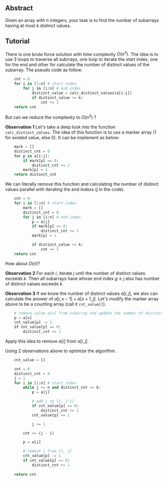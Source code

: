 ## Abstract
Given an array with $n$ integers, your task is to find the number of subarrays having at most $k$ distinct values.

## Tutorial
There is one brute force solution with time complexity $O(n^3)$. The idea is to use 3 loops to traverse all subrrays, one loop to iterate the start index, one for the end and other for calculate the number of distinct values of the subarray. The pseudo code as follow:

```python
    cnt = 0
    for i in [1:n] # start index
        for j in [i:n] # end index
            distinct_value = calc_distinct_values(a[i:j])
            if distinct_value <= k:
                cnt += 1
    return cnt
```

But can we reduce the complexity to $O(n^2)$ ?

**Observation 1**
Let's take a deep look into the function `calc_distinct_values`. The idea of this function is to use a marker array (1 for existed value, else 0). It can be implement as below:

```python
    mark = []
    distinct_cnt = 0
    for p in a[i:j]:
        if mark[p] == 0:
            distinct_cnt += 1
        mark[p] = 1 
    return distinct_cnt
```

We can literally remove this function and calculating the number of distinct values parallel with iterating the end indexs ($j$ in the code).

```python
    cnt = 0
    for i in [1:n] # start index
        mark = []
        distinct_cnt = 0
        for j in [i:n] # end index
            p = a[j]
            if mark[p] == 0:
                distinct_cnt += 1
            mark[p] = 1

            if distinct_value <= k:
                cnt += 1
    return cnt
```

How about $O(n)$?

**Observation 2**
For each $i$, iterate $j$ until the number of distinct values exceeds $k$. Then all subarrays have whose end index $g \geq j$ also has number of distinct values exceeds $k$. 

**Observation 3**
If we know the number of distinct values $a[i, j]$, we also can calculate the answer of $a[i, x-1] + a[x+1, j]$. Let's modify the marker array above to be a counting array (call it `cnt_value[]`).

```python
    # remove value a[x] from subarray and update the number of distinct values
    p = a[x]
    cnt_value[p] -= 1
    if cnt_value[p] == 0:
        distinct_cnt += 1
```

Apply this idea to remove $a[i]$ from $a[i, j]$.

Using 2 observations above to optimize the algorithm.
```python
    cnt_value = []

    cnt = 0
    distinct_cnt = 0
    j = 1
    for i in [1:n] # start index
        while j <= n and distinct_cnt <= k:
            p = a[j]

            # add j to [i, j-1]
            if cnt_value[p] == 0:
                distinct_cnt += 1
            cnt_value[p] += 1

            j += 1

        cnt += (j - i)

        p = a[i]

        # remove i from [i, j]
        cnt_value[p] -= 1
        if cnt_value[p] == 0:
            distinct_cnt += 1
            
    return cnt
```
